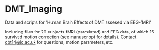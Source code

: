 # DMT_Imaging
Data and scripts for 'Human Brain Effects of DMT assesed via EEG-fMRI'

Including files for 20 subjects fMRI (parcelated) and EEG data, of which 15 survived motion correction (see manuscriopt for details). Contact cbt14@ic.ac.uk for questions, motion parameters, etc.
